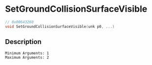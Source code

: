 # SetGroundCollisionSurfaceVisible
```c
// 0x00643260
void SetGroundCollisionSurfaceVisible(unk p0, ...)
```
## Description
```
Minimum Arguments: 1
Maximum Arguments: 2
```
